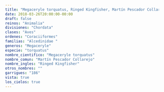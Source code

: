 ```yaml
---
title: "Megaceryle torquatus, Ringed Kingfisher, Martín Pescador Collarejo"
date: 2018-03-26T20:00:00-00:00
draft: false
reinos: "Animalia"
divisiones: "Chordata"
clases: "Aves"
ordenes: "Coraciiformes"
familias: "Alcedinidae "
generos: "Megaceryle"
especie: "torquatus"
nombre_cientifico: "Megaceryle torquatus"
nombre_comun: "Martín Pescador Collarejo"
nombre_ingles: "Ringed Kingfisher"
otros_nombres: ""
garrigues: "186"
vista: true
los_cielos: true
---
```

